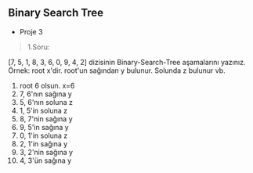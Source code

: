 ## Binary Search Tree
* Proje 3
> 1.Soru: 

[7, 5, 1, 8, 3, 6, 0, 9, 4, 2] 
dizisinin Binary-Search-Tree aşamalarını yazınız.
Örnek: root x'dir. root'un sağından y bulunur. Solunda z bulunur vb.

1. root 6 olsun. x=6
2. 7, 6'nın sağına y
3. 5, 6'nın soluna z
4. 1, 5'in soluna z
5. 8, 7'nin sağına y
6. 9, 5'in sağına y
7. 0, 1'in soluna z
8. 2, 1'in sağına y
9. 3, 2'nin sağına y
10. 4, 3'ün sağına y